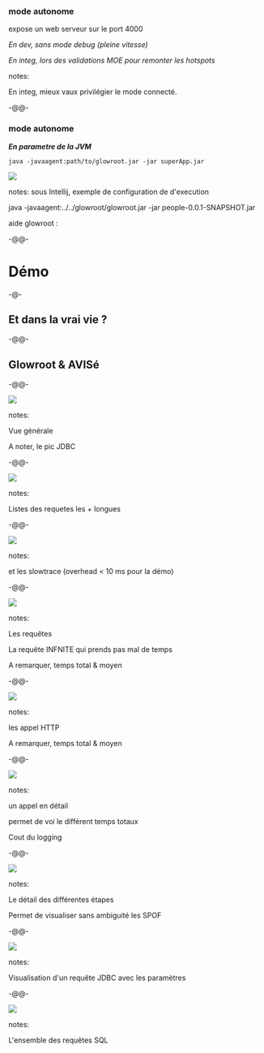 ### mode autonome

expose un web serveur sur le port 4000

*En dev, sans mode debug (pleine vitesse)*

*En integ, lors des validations MOE pour remonter les hotspots*<!-- .element class="fragment fade-out" -->

notes:

En integ, mieux vaux privilégier le mode connecté.

-@@-

### mode autonome

***En parametre de la JVM***

```
java -javaagent:path/to/glowroot.jar -jar superApp.jar
```

![](images/intellij-javaagent.png)<!-- .element class="fragment" -->

notes:
sous Intellij, exemple de configuration de d'execution

java -javaagent:../../glowroot/glowroot.jar -jar people-0.0.1-SNAPSHOT.jar

aide glowroot : [](https://github.com/glowroot/glowroot/wiki/Where-are-my-application-server%27s-JVM-args%3F#spring-boot)

-@@-

# Démo

-@-

## Et dans la vrai vie ?

-@@-

## Glowroot & AVISé

-@@-

![](images/0928-avise-01.JPG)

notes:

Vue générale

A noter, le pic JDBC

-@@-

![](images/0928-avise-01-02.JPG)

notes:

Listes des requetes les + longues

-@@-

![](images/0928-avise-01-03.JPG)

notes:

et les slowtrace (overhead < 10 ms pour la démo)

-@@-

![](images/0928-avise-01-04.JPG)

notes:

Les requêtes

La requête INFNITE qui prends pas mal de temps

A remarquer, temps total & moyen

-@@-

![](images/0928-avise-01-05.JPG)

notes:

les appel HTTP

A remarquer, temps total & moyen

-@@-

![](images/0928-avise-01-06-a.JPG)

notes:

un appel en détail

permet de voi le différent temps totaux

Cout du logging

-@@-

![](images/0928-avise-01-06-b.JPG)

notes:

Le détail des différentes étapes

Permet de visualiser sans ambiguité les SPOF

-@@-

![](images/0928-avise-01-06-c.JPG)

notes:

Visualisation d'un requête JDBC avec les paramètres

-@@-

![](images/0928-avise-01-06-d.JPG)

notes:

L'ensemble des requêtes SQL
